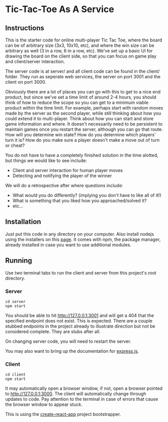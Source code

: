 # Tic-Tac-Toe As A Service


## Instructions

This is the starter code for online multi-player Tic Tac Toe, where the board can be of arbitrary size
(3x3, 10x10, etc), and where the win size can be arbitrary as well (3 in a row, 6 in a row, etc). We've set up a
 basic UI for drawing the board on the client side, so that you can focus on game play and client/server 
interaction.

The server code is at server/ and all client code can be found in the client/ folder. They run as seperate web services, the server on port 3001 and the client on port 3000.

Obviously there are a lot of places you can go with this to get to a nice end product, but since we've set a time
limit of around 2-4 hours, you should think of how to reduce the scope so you can get to a minimum viable product
within the time limit. For example, perhaps start with random moves made by the server as the second player, while still
thinking about how you could extend it to multi-player. Think about how you can start and store game information and where.
It doesn't necessarily need to be persistent to maintain games once you restart the server, although you can go that
route. How will you determine win state? How do you determine which players' turn it is? How do you make sure a player doesn't make a move out of turn or cheat?

You do not have to have a completely finished solution in the time alotted, but things we would like to see include:
- Client and server interaction for human player moves
- Detecting and notifying the player of the winner

We will do a retrospective after where questions include:
- What would you do differently? (implying you don't have to like all of it!)
- What is something that you liked how you approached/solved it?
- etc...

## Installation

Just put this code in any directory on your computer. Also install nodejs using the installers on
this [page](https://nodejs.org/download/). It comes with npm, the package manager, already installed in case you want
to use additional modules.


## Running

Use two terminal tabs to run the client and server from this project's root directory.

### Server
```
cd server
npm start
```

You should be able to hit http://127.0.0.1:3001 and will get a 404 that the specified endpoint does not exist. This is expected. There are a couple stubbed endpoints in the project already to illustrate direction but not be considered complete. They are stubs after all.

On changing server code, you will need to restart the server.

You may also want to bring up the documentation for [express.js](https://expressjs.com/).

### Client
```
cd client
npm start
```

It may automatically open a browser window, if not, open a browser pointed to http://127.0.0.1:3000. The client will automatically change through updates to code. Pay attention to the terminal in case of errors that cause the browser window to appear stuck.

This is using the [create-react-app](https://github.com/facebookincubator/create-react-app/) project bootstrapper. 

